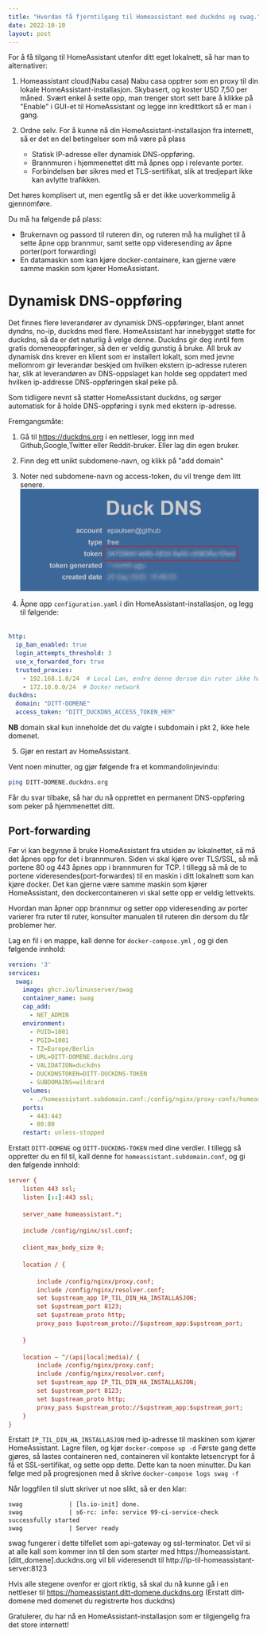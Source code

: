 ```yaml
---
title: "Hvordan få fjerntilgang til Homeassistant med duckdns og swag."
date: 2022-10-10
layout: post
---
```


For å få tilgang til HomeAssistant utenfor ditt eget lokalnett, så har man to alternativer:

1.  Homeassistant cloud(Nabu casa)
Nabu casa opptrer som en proxy til din lokale HomeAssistant-installasjon.
Skybasert, og koster USD 7,50 per måned.  Svært enkel å sette opp, man trenger stort sett bare å klikke på "Enable" i GUI-et til HomeAssistant og legge inn kredittkort så er man i gang.

2.  Ordne selv.
For å kunne nå din HomeAssistant-installasjon fra internett, så er det en del betingelser som må være på plass
    - Statisk IP-adresse eller dynamisk DNS-oppføring.
    - Brannmuren i hjemmenettet ditt må åpnes opp i relevante porter.
    - Forbindelsen bør sikres med et TLS-sertifikat, slik at tredjepart ikke kan avlytte trafikken.

Det høres komplisert ut, men egentlig så er det ikke uoverkommelig å gjennomføre.

Du må ha følgende på plass:
- Brukernavn og passord til ruteren din, og ruteren må ha mulighet til å sette åpne opp brannmur, samt sette opp videresending av åpne porter(port forwarding)
- En datamaskin som kan kjøre docker-containere, kan gjerne være samme maskin som kjører HomeAssistant.

# Dynamisk DNS-oppføring

Det finnes flere leverandører av dynamisk DNS-oppføringer, blant annet dyndns, no-ip, duckdns med flere.
HomeAssistant har innebygget støtte for duckdns, så da er det naturlig å velge denne.
Duckdns gir deg inntil fem gratis domeneoppføringer, så den er veldig gunstig å bruke.  All bruk av dynamisk dns krever en klient som er installert lokalt, som med jevne mellomrom gir leverandør beskjed om hvilken ekstern ip-adresse ruteren har, slik at leverandøren av DNS-oppslaget kan holde seg oppdatert med hvilken ip-addresse DNS-oppføringen skal peke på.

Som tidligere nevnt så støtter HomeAssistant duckdns, og sørger automatisk for å holde DNS-oppføring i synk med ekstern ip-adresse.

Fremgangsmåte:

1.  Gå til https://duckdns.org i en nettleser, logg inn med Github,Google,Twitter eller Reddit-bruker.  Eller lag din egen bruker.
2.  Finn deg ett unikt subdomene-navn, og klikk på "add domain"
3.  Noter ned subdomene-navn og access-token, du vil trenge dem litt senere.
![Duckdns illustrasjon](/img/duckdns.png)

4.  Åpne opp `configuration.yaml` i din HomeAssistant-installasjon, og legg til følgende:

```yaml

http:
  ip_ban_enabled: true
  login_attempts_threshold: 3
  use_x_forwarded_for: true
  trusted_proxies:
    - 192.168.1.0/24  # Local Lan, endre denne dersom din ruter ikke har 192.168.1.0/24 som nett.
    - 172.10.0.0/24  # Docker network
duckdns:
  domain: "DITT-DOMENE"
  access_token: "DITT_DUCKDNS_ACCESS_TOKEN_HER"

```
**NB** domain skal kun inneholde det du valgte i subdomain i pkt 2, ikke hele domenet.

5.  Gjør en restart av HomeAssistant.

Vent noen minutter, og gjør følgende fra et kommandolinjevindu:

```sh
ping DITT-DOMENE.duckdns.org

```

Får du svar tilbake, så har du nå opprettet en permanent DNS-oppføring som peker på hjemmenettet ditt.


## Port-forwarding

Før vi kan begynne å bruke HomeAssistant fra utsiden av lokalnettet, så må det åpnes opp for det i brannmuren.
Siden vi skal kjøre over TLS/SSL, så må portene 80 og 443 åpnes opp i brannmuren for TCP.
I tillegg så må de to portene videresendes(port-forwardes) til en maskin i ditt lokalnett som kan kjøre docker.
Det kan gjerne være samme maskin som kjører HomeAssistant, den dockercontaineren vi skal sette opp er veldig lettvekts.

Hvordan man åpner opp brannmur og setter opp videresending av porter varierer fra ruter til ruter, konsulter manualen til ruteren din dersom du får problemer her.

Lag en fil i en mappe, kall denne for `docker-compose.yml` , og gi den følgende innhold:

```yaml
version: '3'
services:
  swag:
    image: ghcr.io/linuxserver/swag
    container_name: swag
    cap_add:
      - NET_ADMIN
    environment:
      - PUID=1001
      - PGID=1001
      - TZ=Europe/Berlin
      - URL=DITT-DOMENE.duckdns.org
      - VALIDATION=duckdns
      - DUCKDNSTOKEN=DITT-DUCKDNS-TOKEN
      - SUBDOMAINS=wildcard
    volumes:
      - ./homeassistant.subdomain.conf:/config/nginx/proxy-confs/homeassistant.subdomain.conf
    ports:
      - 443:443
      - 80:80
    restart: unless-stopped

```
Erstatt `DITT-DOMENE` og `DITT-DUCKDNS-TOKEN` med dine verdier.
I tillegg så oppretter du en fil til, kall denne for `homeassistant.subdomain.conf`, og gi den følgende innhold:

```ini
server {
    listen 443 ssl;
    listen [::]:443 ssl;

    server_name homeassistant.*;

    include /config/nginx/ssl.conf;

    client_max_body_size 0;

    location / {

        include /config/nginx/proxy.conf;
        include /config/nginx/resolver.conf;
        set $upstream_app IP_TIL_DIN_HA_INSTALLASJON;
        set $upstream_port 8123;
        set $upstream_proto http;
        proxy_pass $upstream_proto://$upstream_app:$upstream_port;

    }

    location ~ ^/(api|local|media)/ {
        include /config/nginx/proxy.conf;
        include /config/nginx/resolver.conf;
        set $upstream_app IP_TIL_DIN_HA_INSTALLASJON;
        set $upstream_port 8123;
        set $upstream_proto http;
        proxy_pass $upstream_proto://$upstream_app:$upstream_port;
    }
}
```
Erstatt `IP_TIL_DIN_HA_INSTALLASJON` med ip-adresse til maskinen som kjører HomeAssistant.
Lagre filen, og kjør `docker-compose up -d`
Første gang dette gjøres, så lastes containeren ned, containeren vil kontakte letsencrypt for å få et SSL-sertifikat, og sette opp dette.  Dette kan ta noen minutter.  Du kan følge med på progresjonen med å skrive `docker-compose logs swag -f`

Når loggfilen til slutt skriver ut noe slikt, så er den klar:

```
swag             | [ls.io-init] done.
swag             | s6-rc: info: service 99-ci-service-check successfully started
swag             | Server ready
```

swag fungerer i dette tilfellet som api-gateway og ssl-terminator.  Det vil si at alle kall som kommer inn til den som starter med https://homeassistant.[ditt_domene].duckdns.org vil bli videresendt til http://ip-til-homeassistant-server:8123


Hvis alle stegene ovenfor er gjort riktig, så skal du nå kunne gå i en nettleser til
https://homeassistant.ditt-domene.duckdns.org
(Erstatt ditt-domene med domenet du registrerte hos duckdns)

Gratulerer, du har nå en HomeAssistant-installasjon som er tilgjengelig fra det store internett!
